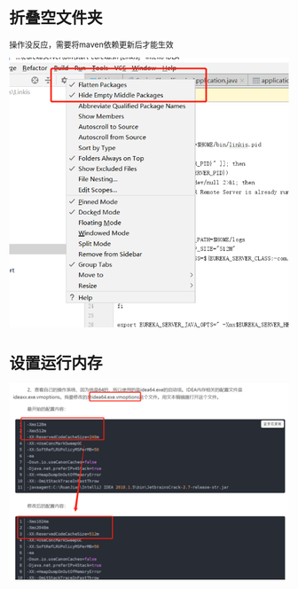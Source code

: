 # 折叠空文件夹

操作没反应，需要将maven依赖更新后才能生效

![image](/Images/Soft/IDEA/IntelliJ/flod_empty_package.png)


# 设置运行内存

![image](/Images/Soft/IDEA/IntelliJ/reset_run_memory.png)